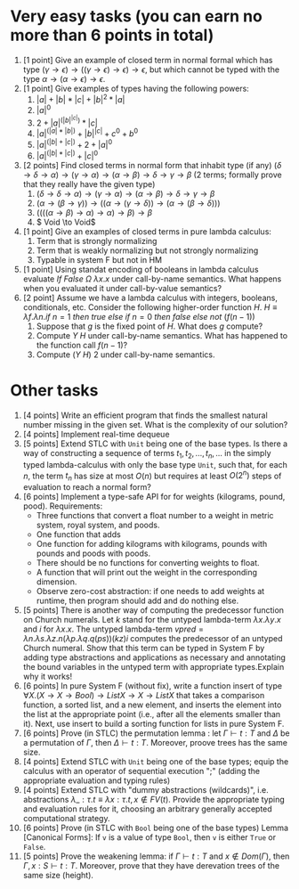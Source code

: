 # Very easy tasks (you can earn no more than 6 points in total)
1. [1 point] Give an example of closed term in normal formal which has type $(\gamma \to \epsilon) \to ((\gamma \to \epsilon) \to \epsilon) \to \epsilon$, but which cannot be typed with the type $\alpha \to (\alpha \to \epsilon) \to \epsilon$.
2. [1 point] Give examples of types having the following powers:
    1) $|a| + |b| * |c| + |b|^2 * |a|$
    2) $|a|^0$
    3) $2 + |a|^{(|b|^{|c|})} * |c|$
    4) $|a|^{(|a|*|b|)} + |b|^{|c|} + c^0 + b^0$
    5) $|a|^{(|b|+|c|)} + 2 + |a|^0$
    6) $|a|^{(|b|*|c|)} + |c|^0$
3. [2 points] Find closed terms in normal form that inhabit type (if any) $(\delta \to \delta \to \alpha) \to (\gamma \to \alpha) \to (\alpha \to \beta) \to \delta \to \gamma \to \beta$ (2 terms; formally prove that they really have the given type)
    1) $(\delta \to \delta \to \alpha) \to (\gamma \to \alpha) \to (\alpha \to \beta) \to \delta \to \gamma \to \beta$
    2) $(\alpha\to(\beta\to\gamma))\to((\alpha\to(\gamma\to\delta))\to(\alpha\to(\beta\to\delta)))$
    3) $((((\alpha\to\beta)\to\alpha)\to\alpha)\to\beta)\to\beta$
    4) $ Void \to Void$
4. [1 point] Give an examples of closed terms in pure lambda calculus:
    1) Term that is strongly normalizing
    2) Term that is weakly normalizing but not strongly normalizing
    3) Typable in system F but not in HM
5. [1 point] Using standat encoding of booleans in lambda calculus evaluate $If\ False\ \Omega\ \lambda x. x$ under call-by-name semantics. What happens when you evaluated it under call-by-value semantics?
6. [2 point] Assume we have a lambda calculus with integers, booleans, conditionals, etc. Consider the following higher-order function $H$.
$H \equiv \lambda f. \lambda n. if\ n = 1\ then\ true\ else\ if\ n = 0\ then\ false\ else\ not\ (f (n − 1))$
    1. Suppose that $g$ is the fixed point of $H$. What does $g$ compute?
    2. Compute $Y\ H$ under call-by-name semantics. What has happened to the function call $f (n − 1)$?
    3. Compute $(Y\ H)\ 2$ under call-by-name semantics. 

# Other tasks

1. [4 points] Write an efficient program that finds the smallest natural number missing in the given set. What is the complexity of our solution?
2. [4 points] Implement real-time dequeue
3. [5 points] Extend STLC with `Unit` being one of the base types. Is there a way of constructing a sequence of terms $t_1 , t_2 , ..., t_n, ...$ in the simply typed lambda-calculus with only the base type `Unit`, such that, for each $n$, the term $t_n$ has size at most $O(n)$ but requires at least $O(2^n)$ steps of evaluation to reach a normal form?
4. [6 points] Implement a type-safe API for for weights (kilograms, pound, pood). Requirements:
    * Three functions that convert a float number to a weight in metric system, royal system, and poods.
    * One function that adds 
    * One function for adding kilograms with kilograms, pounds with pounds and poods with poods.
    * There should be no functions for converting weights to float.
    * A function that will print out the weight in the corresponding dimension.
    * Observe zero-cost abstraction: if one needs to add weights at runtime, then program should add and do nothing else.
5. [5 points] There is another way of computing the predecessor function on Church numerals. Let $k$ stand for the untyped lambda-term $\lambda x. \lambda y. x$ and $i$ for $\lambda x. x$. The untyped lambda-term $vpred = \lambda n. \lambda s. \lambda z. n (\lambda p. \lambda q. q (p s)) (k z) i$ computes the predecessor of an untyped Church numeral. Show that this term can be typed in System F by adding type abstractions and applications as necessary and annotating the bound variables in the untyped term with appropriate types.Explain why it works!
6. [6 points] In pure System F (without fix), write a function insert of type $\forall X. (X \to X \to Bool) \to List X \to X \to List X$ that takes a comparison function, a sorted list, and a new element, and inserts the element into the list at the appropriate point (i.e., after all the elements smaller than it). Next, use insert to build a sorting function for lists in pure System F.
7. [6 points] Prove (in STLC) the permutation lemma : let $\Gamma \vdash t : T$ and $\Delta$ be a permutation of $\Gamma$, then $\Delta \vdash t : T$. Moreover, proove trees has the same size. 
8. [4 points] Extend STLC with `Unit` being one of the base types; equip the calculus with an operator of sequential execution ";" (adding the appropriate evaluation and typing rules)
9. [4 points] Extend STLC with "dummy abstractions (wildcards)", i.e. abstractions $\lambda \_ :\tau . t \equiv \lambda x:\tau . t, x \not\in FV(t)$. Provide the appropriate typing and evaluation rules for it, choosing an arbitrary generally accepted computational strategy.
10. [6 points] Prove (in STLC with `Bool` being one of the base types) Lemma [Canonical Forms]: If `v` is a value of type `Bool`, then `v` is either `True` or `False`.
11. [5 points] Prove the weakening lemma: if $\Gamma \vdash t : T$ and $x \not\in Dom(\Gamma)$, then $\Gamma, x:S \vdash t : T$. Moreover, prove that they have derevation trees of the same size (height).
